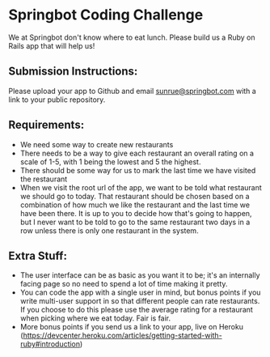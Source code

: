 Springbot Coding Challenge
==========================

We at Springbot don't know where to eat lunch. Please build us a Ruby on Rails
app that will help us!

## Submission Instructions:
Please upload your app to Github and email sunrue@springbot.com with a link to your public repository.

## Requirements:
* We need some way to create new restaurants
* There needs to be a way to give each restaurant an overall rating on a scale
   of 1-5, with 1 being the lowest and 5 the highest.
* There should be some way for us to mark the last time we have visited
   the restaurant
* When we visit the root url of the app, we want to be told what restaurant we
   should go to today. That restaurant should be chosen based on a combination
   of how much we like the restaurant and the last time we have been there. It
   is up to you to decide how that's going to happen, but I never want to be told
   to go to the same restaurant two days in a row unless there is only one
   restaurant in the system.

## Extra Stuff:
* The user interface can be as basic as you want it to be; it's an internally
  facing page so no need to spend a lot of time making it pretty.
* You can code the app with a single user in mind, but bonus points if you
  write multi-user support in so that different people can rate restaurants.
  If you choose to do this please use the average rating for a restaurant
  when picking where we eat today. Fair is fair.
* More bonus points if you send us a link to your app, live on Heroku (https://devcenter.heroku.com/articles/getting-started-with-ruby#introduction)

